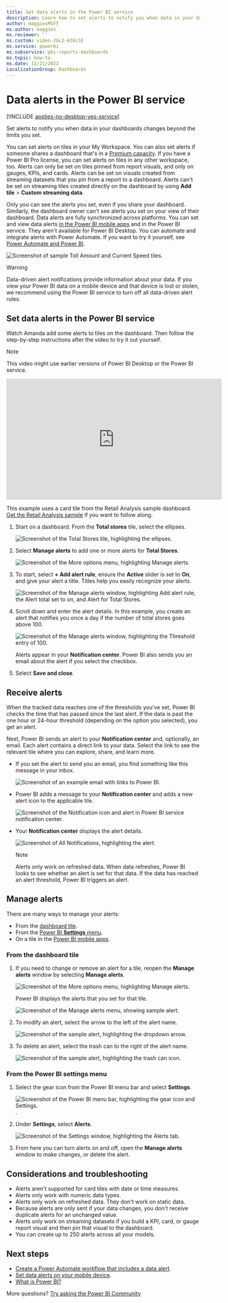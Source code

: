 ```yaml
---
title: Set data alerts in the Power BI service
description: Learn how to set alerts to notify you when data in your dashboards changes beyond the limits you set in Microsoft Power BI service.
author: maggiesMSFT
ms.author: maggies
ms.reviewer: ''
ms.custom: video-JbL2-HJ8clE
ms.service: powerbi
ms.subservice: pbi-reports-dashboards
ms.topic: how-to
ms.date: 11/21/2022
LocalizationGroup: Dashboards
---
```


# Data alerts in the Power BI service

[!INCLUDE [applies-no-desktop-yes-service](../includes/applies-no-desktop-yes-service.md)]

Set alerts to notify you when data in your dashboards changes beyond the limits you set.

You can set alerts on tiles in your My Workspace. You can also set alerts if someone shares a dashboard that's in a [Premium capacity](../enterprise/service-premium-what-is.md). If you have a Power BI Pro license, you can set alerts on tiles in any other workspace, too. Alerts can only be set on tiles pinned from report visuals, and only on gauges, KPIs, and cards. Alerts can be set on visuals created from streaming datasets that you pin from a report to a dashboard. Alerts can't be set on streaming tiles created directly on the dashboard by using **Add tile** > **Custom streaming data**.

Only you can see the alerts you set, even if you share your dashboard. Similarly, the dashboard owner can't see alerts you set on your view of their dashboard. Data alerts are fully synchronized across platforms. You can set and view data alerts [in the Power BI mobile apps](../consumer/mobile/mobile-set-data-alerts-in-the-mobile-apps.md) and in the Power BI service. They aren't available for Power BI Desktop. You can automate and integrate alerts with Power Automate. If you want to try it yourself, see [Power Automate and Power BI](../collaborate-share/service-flow-integration.md).

![Screenshot of sample Toll Amount and Current Speed tiles.](media/service-set-data-alerts/powerbi-alert-types-new.png)

> [!WARNING]
> Data-driven alert notifications provide information about your data. If you view your Power BI data on a mobile device and that device is lost or stolen, we recommend using the Power BI service to turn off all data-driven alert rules.

## Set data alerts in the Power BI service

Watch Amanda add some alerts to tiles on the dashboard. Then follow the step-by-step instructions after the video to try it out yourself.

> [!NOTE]  
> This video might use earlier versions of Power BI Desktop or the Power BI service.

<iframe width="560" height="315" src="https://www.youtube.com/embed/JbL2-HJ8clE" frameborder="0" allowfullscreen></iframe>

This example uses a card tile from the Retail Analysis sample dashboard. [Get the Retail Analysis sample](sample-retail-analysis.md#get-the-built-in-sample) if you want to follow along.

1. Start on a dashboard. From the **Total stores** tile, select the ellipses.

   ![Screenshot of the Total Stores tile, highlighting the ellipses.](media/service-set-data-alerts/powerbi-card.png)

1. Select **Manage alerts** to add one or more alerts for **Total Stores**.

   ![Screenshot of the More options menu, highlighting Manage alerts.](media/service-set-data-alerts/manage-alerts.png)

1. To start, select **+ Add alert rule**, ensure the **Active** slider is set to **On**, and give your alert a title. Titles help you easily recognize your alerts.

   ![Screenshot of the Manage alerts window, highlighting Add alert rule, the Alert total set to on, and Alert for Total Stores.](media/service-set-data-alerts/powerbi-alert-title.png)

1. Scroll down and enter the alert details.  In this example, you create an alert that notifies you once a day if the number of total stores goes above 100.

   ![Screenshot of the Manage alerts window, highlighting the Threshold entry of 100.](media/service-set-data-alerts/power-bi-set-alert-details.png)

    Alerts appear in your **Notification center**. Power BI also sends you an email about the alert if you select the checkbox.

1. Select **Save and close**.

## Receive alerts

When the tracked data reaches one of the thresholds you've set, Power BI checks the time that has passed since the last alert. If the data is past the one hour or 24-hour threshold (depending on the option you selected), you get an alert.

Next, Power BI sends an alert to your **Notification center** and, optionally, an email. Each alert contains a direct link to your data. Select the link to see the relevant tile where you can explore, share, and learn more.  

* If you set the alert to send you an email, you find something like this message in your inbox.

   ![Screenshot of an example email with links to Power BI.](media/service-set-data-alerts/powerbi-alerts-email.png)

* Power BI adds a message to your **Notification center** and adds a new alert icon to the applicable tile.

   ![Screenshot of the Notification icon and alert in Power BI service notification center.](media/service-set-data-alerts/powerbi-alert-notifications.png)

* Your **Notification center** displays the alert details.

   ![Screenshot of All Notifications, highlighting the alert.](media/service-set-data-alerts/powerbi-alert-notification.png)

   > [!NOTE]
   > Alerts only work on refreshed data. When data refreshes, Power BI looks to see whether an alert is set for that data. If the data has reached an alert threshold, Power BI triggers an alert.

## Manage alerts

There are many ways to manage your alerts:

* From the [dashboard tile](#from-the-dashboard-tile).
* From the [Power BI **Settings** menu](#from-the-power-bi-settings-menu).
* On a tile in the [Power BI mobile apps](../consumer/mobile/mobile-set-data-alerts-in-the-mobile-apps.md).

### From the dashboard tile

1. If you need to change or remove an alert for a tile, reopen the **Manage alerts** window by selecting **Manage alerts**.

   ![Screenshot of the More options menu, highlighting Manage alerts.](media/service-set-data-alerts/manage-alerts.png)

    Power BI displays the alerts that you set for that tile.

    ![Screenshot of the Manage alerts menu, showing sample alert.](media/service-set-data-alerts/powerbi-see-alerts.png)

1. To modify an alert, select the arrow to the left of the alert name.

    ![Screenshot of the sample alert, highlighting the dropdown arrow.](media/service-set-data-alerts/powerbi-see-alerts-arrow.png)

1. To delete an alert, select the trash can to the right of the alert name.

      ![Screenshot of the sample alert, highlighting the trash can icon.](media/service-set-data-alerts/powerbi-see-alerts-delete.png)

### From the Power BI settings menu

1. Select the gear icon from the Power BI menu bar and select **Settings**.

    ![Screenshot of the Power BI menu bar, highlighting the gear icon and Settings.](media/service-set-data-alerts/powerbi-gear-icon.png).

1. Under **Settings**, select **Alerts**.

    ![Screenshot of the Settings window, highlighting the Alerts tab.](media/service-set-data-alerts/powerbi-alert-settings.png)

1. From here you can turn alerts on and off, open the **Manage alerts** window to make changes, or delete the alert.

## Considerations and troubleshooting

* Alerts aren't supported for card tiles with date or time measures.
* Alerts only work with numeric data types.
* Alerts only work on refreshed data. They don't work on static data.
* Because alerts are only sent if your data changes, you don't receive duplicate alerts for an unchanged value.
* Alerts only work on streaming datasets if you build a KPI, card, or gauge report visual and then pin that visual to the dashboard.
* You can create up to 250 alerts across all your models.

## Next steps

* [Create a Power Automate workflow that includes a data alert](../collaborate-share/service-flow-integration.md).
* [Set data alerts on your mobile device](../consumer/mobile/mobile-set-data-alerts-in-the-mobile-apps.md).
* [What is Power BI?](../fundamentals/power-bi-overview.md)

More questions? [Try asking the Power BI Community](https://community.powerbi.com/)
